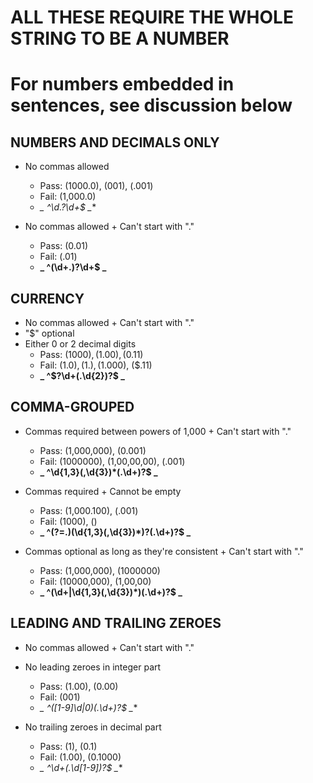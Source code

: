 # ALL THESE REQUIRE THE WHOLE STRING TO BE A NUMBER
# For numbers embedded in sentences, see discussion below

## NUMBERS AND DECIMALS ONLY ####

* No commas allowed
  * Pass: (1000.0), (001), (.001)
  * Fail: (1,000.0)
  * **_ ^\d*\.?\d+$ _**

* No commas allowed + Can't start with "."
  * Pass: (0.01)
  * Fail: (.01)
  * **_ ^(\d+\.)?\d+$ _**

## CURRENCY ####
* No commas allowed + Can't start with "."
* "$" optional
* Either 0 or 2 decimal digits
  * Pass: ($1000), (1.00), ($0.11)
  * Fail: ($1.0), (1.), ($1.000), ($.11)
  * **_ ^\$?\d+(\.\d{2})?$ _**

## COMMA-GROUPED ####
* Commas required between powers of 1,000 + Can't start with "."
  * Pass: (1,000,000), (0.001)
  * Fail: (1000000), (1,00,00,00), (.001)
  * **_ ^\d{1,3}(,\d{3})*(\.\d+)?$ _**

* Commas required + Cannot be empty
  * Pass: (1,000.100), (.001)
  * Fail: (1000), ()
  * **_ ^(?=.)(\d{1,3}(,\d{3})*)?(\.\d+)?$ _**

* Commas optional as long as they're consistent + Can't start with "."
  * Pass: (1,000,000), (1000000)
  * Fail: (10000,000), (1,00,00)
  * **_ ^(\d+|\d{1,3}(,\d{3})*)(\.\d+)?$ _**

## LEADING AND TRAILING ZEROES ####
* No commas allowed + Can't start with "."


* No leading zeroes in integer part
  * Pass: (1.00), (0.00)
  * Fail: (001)
  * **_ ^([1-9]\d*|0)(\.\d+)?$ _**

* No trailing zeroes in decimal part
  * Pass: (1), (0.1)
  * Fail: (1.00), (0.1000)
  * **_ ^\d+(\.\d*[1-9])?$ _**
